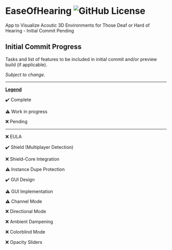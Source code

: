 

# EaseOfHearing ![GitHub License](https://img.shields.io/github/license/z3eek/easeofhearing)

App to Visualize Acoutic 3D Environments for Those Deaf or Hard of Hearing - Initial Commit Pending

## Initial Commit Progress
Tasks and list of features to be included in initial commit and/or preview build (if applicable). 

*Subject to change.*
___

<ins>**Legend**</ins>

✔️ Complete	

⚠️ Work in progress

❌ Pending
___
❌ EULA

✔️ Shield (Multiplayer Detection)

❌ Shield-Core Integration

⚠️ Instance Dupe Protection

✔️ GUI Design

⚠️ GUI Implementation
 
⚠️ Channel Mode

❌ Directional Mode
 
❌ Ambient Dampening

❌ Colorblind Mode
 
❌ Opacity Sliders
